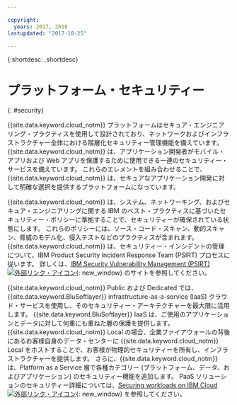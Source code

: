 ```yaml
---

copyright:
  years: 2017, 2018
lastupdated: "2017-10-25"

---
```


{:shortdesc: .shortdesc}

# プラットフォーム・セキュリティー
{: #security}

{{site.data.keyword.cloud_notm}} プラットフォームはセキュア・エンジニアリング・プラクティスを使用して設計されており、ネットワークおよびインフラストラクチャー全体における階層化セキュリティー管理機能を備えています。 {{site.data.keyword.cloud_notm}} は、アプリケーション開発者がモバイル・アプリおよび Web アプリを保護するために使用できる一連のセキュリティー・サービスを備えています。 これらのエレメントを組み合わせることで、{{site.data.keyword.cloud_notm}} は、セキュアなアプリケーション開発に対して明確な選択を提供するプラットフォームになっています。

{{site.data.keyword.cloud_notm}} は、システム、ネットワーキング、およびセキュア・エンジニアリングに関する IBM のベスト・プラクティスに基づいたセキュリティー・ポリシーに準拠することで、セキュリティーが確保されている状態にします。 これらのポリシーには、ソース・コード・スキャン、動的スキャン、脅威のモデル化、侵入テストなどのプラクティスが含まれます。 {{site.data.keyword.cloud_notm}} は、セキュリティー・インシデントの管理について、IBM Product Security Incident Response Team (PSIRT) プロセスに従います。 詳しくは、[IBM Security Vulnerability Management (PSIRT) ![外部リンク・アイコン](../icons/launch-glyph.svg "外部リンク・アイコン")](http://www-03.ibm.com/security/secure-engineering/process.html){: new_window} のサイトを参照してください。

{{site.data.keyword.cloud_notm}} Public および Dedicated では、{{site.data.keyword.BluSoftlayer}} infrastructure-as-a-service (IaaS) クラウド・サービスを使用し、そのセキュリティー・アーキテクチャーを最大限に活用します。 {{site.data.keyword.BluSoftlayer}} IaaS は、ご使用のアプリケーションとデータに対して何重にも重ねた層の保護を提供します。 {{site.data.keyword.cloud_notm}} Local の場合、企業ファイアウォールの背後にあるお客様自身のデータ・センターに {{site.data.keyword.cloud_notm}} Local をホストすることで、お客様が物理的セキュリティーを所有し、インフラストラクチャーを提供します。 さらに、{{site.data.keyword.cloud_notm}} は、Platform as a Service 層で各種カテゴリー (プラットフォーム、データ、およびアプリケーション) のセキュリティー機能を追加します。 PaaS ソリューションのセキュリティー詳細については、[Securing workloads on IBM Cloud  ![外部リンク・アイコン](../icons/launch-glyph.svg "外部リンク・アイコン")](https://developer.ibm.com/cloudarchitecture/docs/security/securing-workloads-ibm-cloud/){: new_window} を参照してください。
